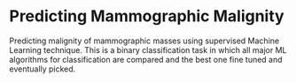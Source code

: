 # Predicting Mammographic Malignity
Predicting malignity of mammographic masses using supervised Machine Learning technique. This is a binary classification task in which all major ML algorithms for classification are compared and the best one fine tuned and eventually picked.
